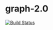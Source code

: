 # graph-2.0
[![Build Status](https://travis-ci.org/nastyaNSK/graph-2.0.svg?branch=master)](https://travis-ci.org/nastyaNSK/graph-2.0)
